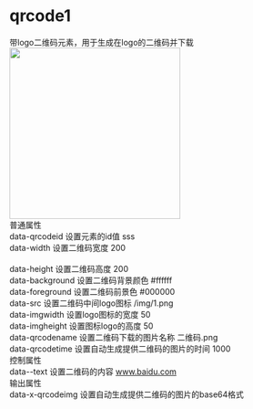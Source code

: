 # qrcode1
带logo二维码元素，用于生成在logo的二维码并下载<br>
<img src="http://www.wware.org/img/er.png?_d7ed" width="300px"><br>
普通属性<br>
data-qrcodeid	设置元素的id值	sss<br>
data-width	设置二维码宽度	200<br><br>
data-height	设置二维码高度	200<br>
data-background	设置二维码背景颜色	#ffffff<br>
data-foreground	设置二维码前景色	#000000<br>
data-src	设置二维码中间logo图标	/img/1.png<br>
data-imgwidth	设置logo图标的宽度	50<br>
data-imgheight	设置图标logo的高度	50<br>
data-qrcodename	设置二维码下载的图片名称	二维码.png<br>
data-qrcodetime	设置自动生成提供二维码的图片的时间	1000<br>
控制属性<br>
data--text	设置二维码的内容	www.baidu.com<br>
输出属性<br>
data-x-qrcodeimg	设置自动生成提供二维码的图片的base64格式	<br>
